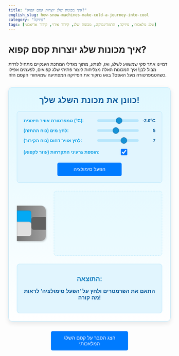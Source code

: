 ```yaml
---
title: "איך מכונות שלג יוצרות קסם קפוא?"
english_slug: how-snow-machines-make-cold-a-journey-into-cool
category: "פיזיקה"
tags: [שלג מלאכותי, פיזיקה, תרמודינמיקה, מכונות שלג, קירור אידוי, קירור אדיאבטי]
---
```

# איך מכונות שלג יוצרות קסם קפוא?

דמיינו אתר סקי שמשווע לשלג, ואז, לפתע, מתוך מגדלי המתכת הענקיים מתחיל לרדת מבול לבן! איך המכונות האלה מצליחות ליצור פתיתי שלג קפואים, לפעמים אפילו כשהטמפרטורה מעל האפס? בואו נחקור את הפיזיקה המפתיעה שמאחורי הקסם הזה.

<div id="snow-machine-app">
    <h2>כוונן את מכונת השלג שלך!</h2>
    <div class="controls">
        <div class="control-group">
            <label for="air-temp">טמפרטורת אוויר חיצונית (°C):</label>
            <input type="range" id="air-temp" min="-10" max="5" value="-2" step="0.1">
            <span id="air-temp-value">-2.0°C</span>
        </div>
        <div class="control-group">
            <label for="water-pressure">לחץ מים (כוח ההתזה):</label>
            <input type="range" id="water-pressure" min="1" max="10" value="5" step="0.1">
            <span id="water-pressure-value">5</span>
        </div>
        <div class="control-group">
            <label for="air-pressure">לחץ אוויר דחוס (כוח הקירור):</label>
            <input type="range" id="air-pressure" min="1" max="10" value="7" step="0.1">
            <span id="air-pressure-value">7</span>
        </div>
        <div class="control-group">
            <label for="nucleation">הוספת גרעיני התקרחות (עוזר לקפוא):</label>
            <input type="checkbox" id="nucleation" checked>
             <span class="checkbox-placeholder"></span> <!-- Placeholder for alignment -->
        </div>
         <button id="run-simulation">הפעל סימולציה</button>
    </div>
    <div class="simulation-area">
        <div class="nozzle">
            <div class="inlet water"></div>
            <div class="inlet air"></div>
            <div class="outlet"></div>
        </div>
        <div id="spray-area" class="spray-area"></div>
    </div>
    <div class="output-area">
        <h3>התוצאה:</h3>
        <p id="output-text">התאם את הפרמטרים ולחץ על 'הפעל סימולציה' לראות מה קורה!</p>
    </div>
</div>

<style>
    @keyframes sparkle {
        0% { box-shadow: 0 0 2px white; }
        50% { box-shadow: 0 0 8px rgba(255, 255, 255, 0.9); }
        100% { box-shadow: 0 0 2px white; }
    }

    #snow-machine-app {
        font-family: 'Arial', sans-serif;
        border: 1px solid #b3e5fc;
        padding: 25px;
        border-radius: 12px;
        max-width: 750px;
        margin: 30px auto;
        background: linear-gradient(to bottom, #e0f8ff, #ffffff); /* Soft gradient */
        box-shadow: 0 5px 15px rgba(0, 0, 0, 0.1);
        color: #333;
        overflow: hidden; /* Ensure droplets stay inside */
    }

    #snow-machine-app h2 {
        text-align: center;
        color: #01579b; /* Darker blue */
        margin-top: 0;
        margin-bottom: 20px;
        font-size: 1.8em;
        letter-spacing: 0.5px;
    }

     #snow-machine-app h3 {
         text-align: center;
         color: #0277bd; /* Medium blue */
         margin-top: 15px;
         margin-bottom: 10px;
     }


    .controls {
        margin-bottom: 25px;
        padding: 20px;
        background-color: #e1f5fe; /* Lighter blue */
        border-radius: 8px;
        border: 1px solid #b3e5fc;
    }

    .control-group {
        margin-bottom: 15px;
        display: flex;
        align-items: center;
        justify-content: space-between;
    }

    .controls label {
        flex-basis: 60%;
        margin-right: 15px;
        font-weight: bold;
        color: #039be5; /* Accent blue */
    }

    .controls input[type="range"] {
        flex-basis: 30%;
        -webkit-appearance: none; /* Override default */
        appearance: none;
        height: 8px;
        background: #b3e5fc; /* Light blue track */
        border-radius: 5px;
        outline: none;
        opacity: 0.9;
        transition: opacity .2s;
    }

     .controls input[type="range"]:hover {
         opacity: 1;
     }

     .controls input[type="range"]::-webkit-slider-thumb {
         -webkit-appearance: none;
         appearance: none;
         width: 20px;
         height: 20px;
         background: #0288d1; /* Thumb color */
         border: 1px solid #01579b;
         border-radius: 50%;
         cursor: pointer;
     }

     .controls input[type="range"]::-moz-range-thumb {
         width: 20px;
         height: 20px;
         background: #0288d1;
         border: 1px solid #01579b;
         border-radius: 50%;
         cursor: pointer;
     }


    .controls span {
        flex-basis: 10%;
        text-align: right;
        font-weight: bold;
        color: #01579b; /* Darker blue */
        min-width: 50px; /* Ensure space for value */
    }

     .controls input[type="checkbox"] {
         flex-basis: 10%;
         margin-right: 0;
         position: relative; /* For custom styling if needed later */
         width: 20px; /* Standard size */
         height: 20px;
         cursor: pointer;
     }
     .controls .checkbox-placeholder {
        flex-basis: 10%;
         min-width: 50px; /* Match span width for alignment */
         text-align: right;
     }

     #run-simulation {
         display: block;
         width: 200px;
         margin: 20px auto 0;
         padding: 12px 20px;
         text-align: center;
         background-color: #007bff;
         color: white;
         border: none;
         border-radius: 5px;
         cursor: pointer;
         font-size: 1.1em;
         transition: background-color 0.3s ease, transform 0.1s ease;
     }

     #run-simulation:hover {
         background-color: #0056b3;
     }
    #run-simulation:active {
        transform: scale(0.98);
    }


    .simulation-area {
        display: flex;
        align-items: center;
        margin-bottom: 25px;
        min-height: 200px; /* Give it some height */
    }

    .nozzle {
        width: 90px; /* Slightly larger */
        height: 110px;
        background: linear-gradient(to right, #757575, #a1a1a1); /* Metallic gradient */
        position: relative;
        border-radius: 0 15px 15px 0; /* More rounded */
        margin-right: 25px;
        flex-shrink: 0;
        box-shadow: 2px 2px 5px rgba(0, 0, 0, 0.2);
    }

    .inlet {
        position: absolute;
        left: 0;
        width: 45px; /* Larger */
        height: 45px;
        background-color: #9e9e9e;
        border-radius: 0 8px 8px 0;
        box-shadow: inset 1px 1px 3px rgba(0,0,0,0.2);
    }

    .inlet.water {
        top: 15px;
        background-color: #03a9f4; /* Bright blue */
    }

    .inlet.air {
        bottom: 15px;
        background-color: #e0e0e0; /* Light gray */
    }

    .outlet {
        position: absolute;
        right: 0;
        top: 35px; /* Centered better */
        width: 45px; /* Larger */
        height: 40px; /* Slightly different height for visual interest */
        background-color: #616161;
        border-radius: 8px 0 0 8px;
        overflow: hidden; /* To potentially clip internal animations */
    }


    .spray-area {
        flex-grow: 1;
        height: 200px; /* More vertical space */
        border: 1px dashed #b3e5fc;
        position: relative;
        overflow: hidden;
        background-color: rgba(224, 248, 255, 0.5); /* Very light blue transparent */
        border-radius: 8px;
    }

    .droplet {
        position: absolute;
        width: 6px; /* Slightly larger */
        height: 6px;
        border-radius: 50%;
        background-color: #03a9f4; /* Initial: water blue */
        transform: translate(-50%, -50%); /* Center the droplet on its coordinates */
        opacity: 1;
        transition: transform 2s linear, background-color 0.8s ease-out, opacity 1.5s ease-out; /* Longer, smoother transitions */
        will-change: transform, background-color, opacity; /* Performance hint */
    }

    .droplet.cooling {
        background-color: #81d4fa; /* Lighter blue */
    }

    .droplet.freezing {
         background-color: #e0e0e0; /* Grayish white */
         transition: transform 2s linear, background-color 0.3s ease-out, opacity 1.5s ease-out; /* Faster color transition for freezing */
    }

    .droplet.frozen {
        background-color: #ffffff; /* Frozen white */
        box-shadow: 0 0 3px rgba(255, 255, 255, 0.7); /* Subtle glow */
    }

    .droplet.snow {
        background-color: #ffffff; /* Snowflakes white */
        box-shadow: 0 0 6px rgba(255, 255, 255, 0.9), 0 0 10px rgba(255, 255, 255, 0.5); /* Stronger glow/sparkle */
        animation: sparkle 1.5s infinite alternate; /* Sparkle animation */
    }
    
    .droplet.fade-out {
        opacity: 0;
    }


    .output-area {
        margin-top: 25px;
        padding: 20px;
        background-color: #e1f5fe; /* Lighter blue */
        border-radius: 8px;
        text-align: center;
        font-size: 1.2em;
        font-weight: bold;
        color: #01579b; /* Darker blue */
        border: 1px solid #b3e5fc;
    }

    #toggle-explanation {
        display: block;
        width: 240px; /* Wider button */
        margin: 30px auto; /* More space */
        padding: 12px;
        text-align: center;
        background-color: #007bff;
        color: white;
        border: none;
        border-radius: 5px;
        cursor: pointer;
        font-size: 1.1em;
        transition: background-color 0.3s ease, transform 0.1s ease;
    }

    #toggle-explanation:hover {
        background-color: #0056b3;
    }
     #toggle-explanation:active {
        transform: scale(0.98);
    }


    #explanation {
        display: none; /* Initially hidden */
        margin-top: 20px;
        padding: 25px;
        border: 1px solid #b3e5fc;
        border-radius: 8px;
        background-color: #ffffff;
        box-shadow: 0 2px 10px rgba(0, 0, 0, 0.08);
        color: #333;
        line-height: 1.6;
    }

    #explanation h2 {
        margin-top: 0;
        color: #01579b;
        font-size: 1.6em;
        border-bottom: 1px solid #b3e5fc;
        padding-bottom: 10px;
        margin-bottom: 20px;
    }

    #explanation ul {
        list-style-type: none; /* Remove default bullet */
        padding-left: 0;
    }

    #explanation li {
        margin-bottom: 20px; /* More space between points */
        background-color: #e1f5fe; /* Light blue background for list items */
        padding: 15px;
        border-radius: 6px;
        border-left: 4px solid #0288d1; /* Accent border */
    }
     #explanation li strong {
         color: #01579b; /* Darker blue for emphasis */
     }
     #explanation li ul {
         margin-top: 10px;
         margin-bottom: 0;
         padding-left: 20px;
         list-style-type: disc; /* Disc for sub-list */
     }
      #explanation li ul li {
          margin-bottom: 10px;
          padding: 0;
          background: none; /* Remove background from sub-list items */
          border: none; /* Remove border from sub-list items */
          border-left: none;
      }
</style>

<button id="toggle-explanation">הצג הסבר על קסם השלג המלאכותי</button>

<div id="explanation">
    <h2>המסע הקפוא: הפיזיקה שמאחורי השלג המלאכותי</h2>

    <ul>
        <li>
            <strong>שלג מלאכותי מול שלג טבעי: לא אותו הדבר!</strong>
            שלג מלאכותי (טכני) נולד כשמתזים מים ואוויר בטמפרטורות הנכונות. הוא שונה מאחיו הטבעי, שנוצר בעננים מפגש של אדי מים וגרעיני התגבשות זעירים בטמפרטורות נמוכות מאוד. פתיתים מלאכותיים נוטים להיות עגולים וצפופים, לעומת המבנים הגבישיים המרהיבים של שלג טבעי.
        </li>
        <li>
            <strong>מה יש בבטן של מכונת שלג?</strong>
            היא כוללת בדרך כלל מקור מים נקיים, "ריאות" בדמות מדחס אוויר חזק, "פה" בדמות מפוח לדחיפה, ו"לשון" מורכבת – הזרבובית! בזרבובית מתערבבים המים והאוויר הדחוס, ולפעמים מוסיפים גם "זרעים קטנים" שנקראים גרעיני התקרחות.
        </li>
        <li>
            <strong>הקסם הפיזיקלי מתחיל כאן:</strong>
            יצירת שלג אינה רק הקפאת מים. זהו תהליך תרמודינמי מתוחכם:
            <ul>
                <li>
                    <strong>נשיפת הקור (התפשטות אדיאבטית):</strong>
                    האוויר הדחוס שפורץ מהזרבובית מתפשט בבת אחת. פעולה זו דורשת אנרגיה, שהאוויר "גונב" מעצמו, ומתקרר דרמטית! אוויר קר זה מתערבב עם המים ומוריד את טמפרטורתם במהירות. חשבו על ספריי דיאודורנט - התרסיס והפחית מתקררים כשהגז משתחרר.
                </li>
                <li>
                    <strong>קסם ההתאדות המקררת:</strong>
                    טיפות המים הקטנות שניתזות לאוויר (במיוחד אם הוא יבש יחסית) מתחילות להתאדות. האידוי דורש חום, והוא נלקח מהטיפות עצמן ומהאוויר סביבן. זהו אותו עקרון שגורם לכם להרגיש קור כשיצאתם מהבריכה והרוח נשבה. ככל שהטיפות קטנות יותר והאוויר יבש יותר, הקירור הזה חזק יותר.
                </li>
                <li>
                    <strong>הטמפרטורה הסודית: טמפרטורת 'הנורה הרטובה':</strong>
                    טמפרטורת האוויר והלחות היחסית קובעות עד כמה יעיל יהיה קירור האידוי. טמפרטורת ה"נורה הרטובה" היא הטמפרטורה הנמוכה ביותר שאליה טיפות המים *יכולות* להגיע על ידי אידוי בלבד. כדי ליצור שלג, הטמפרטורה הזו חייבת להיות מתחת לאפס. לפעמים, גם אם מד הטמפרטורה היבשה מראה מעט מעל האפס, אוויר יבש מספיק יאפשר טמפרטורת נורה רטובה מתחת לאפס - ויאפשר יצירת שלג!
                </li>
                <li>
                    <strong>למה צריך 'גרעינים'? מים צלולים לא קופאים בקלות!</strong>
                    מים נקיים במיוחד יכולים להישאר נוזליים גם בטמפרטורות מתחת ל-0°C - תופעה הנקראת "קירור יתר" (supercooling). הם לא יקפאו עד שימצאו משהו להתגבש עליו - גרעין התקרחות קטן (כמו אבק, מלח, או אפילו חיידק מיוחד). מכונות שלג חכמות מוסיפות חומרים המכילים גרעינים כאלה, או מייצרות בעצמן כמות קטנה של "זרעי קרח" ראשוניים.
                </li>
            </ul>
        </li>
        <li>
            <strong>הרכבת הפאזל:</strong>
            בזרבובית נפגשים האוויר הדחוס והמים. תערובת זו פורצת החוצה. קירור בזכות התפשטות האוויר והאידוי מוריד את טמפרטורת הטיפות בחדות. אם יש גרעינים בסביבה (או בתוך הטיפות) והטמפרטורה יורדת מספיק (אל מתחת לאפס או עמוק יותר במקרה של קירור יתר), הטיפות קופאות מהר. המפוח דוחף אותן למרחק, ועם התנאים הנכונים - קיבלתם שלג מלאכותי! אם לא קר מספיק או שאין מספיק קירור, הטיפות יישארו נוזליות, או יקפאו מאוחר וייפלו כברד קטן או כטיפות קרח גושיות.
        </li>
    </ul>
</div>

<script>
    document.addEventListener('DOMContentLoaded', () => {
        const airTempSlider = document.getElementById('air-temp');
        const airTempValue = document.getElementById('air-temp-value');
        const waterPressureSlider = document.getElementById('water-pressure');
        const waterPressureValue = document.getElementById('water-pressure-value');
        const airPressureSlider = document.getElementById('air-pressure');
        const airPressureValue = document.getElementById('air-pressure-value');
        const nucleationCheckbox = document.getElementById('nucleation');
        const sprayArea = document.getElementById('spray-area');
        const outputText = document.getElementById('output-text');
        const toggleButton = document.getElementById('toggle-explanation');
        const explanationDiv = document.getElementById('explanation');
        const runButton = document.getElementById('run-simulation');

        const sprayAreaWidth = sprayArea.offsetWidth;
        const sprayAreaHeight = sprayArea.offsetHeight;
        const nozzleRight = 45; // Corresponds to the 'outlet' width in CSS
        const nozzleY = sprayAreaHeight / 2; // Approximate nozzle height center

        // Animation state - prevents multiple animations running at once
        let isAnimating = false;
        const animationDuration = 2000; // 2 seconds for droplet travel

        function updateValues() {
            airTempValue.textContent = `${airTempSlider.value}°C`;
            waterPressureValue.textContent = waterPressureSlider.value;
            airPressureValue.textContent = airPressureSlider.value;
             // Don't run simulation automatically on input, only on button click
            if (!isAnimating) {
                 outputText.textContent = "לחץ על 'הפעל סימולציה' לראות מה קורה!";
            }
        }

        function runSimulation() {
            if (isAnimating) return; // Prevent running while animation is active
            isAnimating = true;
            runButton.disabled = true; // Disable button while animating
            runButton.textContent = 'מייצר שלג...';

            const airTemp = parseFloat(airTempSlider.value);
            const waterPressure = parseFloat(waterPressureSlider.value);
            const airPressure = parseFloat(airPressureSlider.value);
            const nucleation = nucleationCheckbox.checked;

            // Clear previous spray with a fade-out effect
            const existingDroplets = sprayArea.querySelectorAll('.droplet');
            existingDroplets.forEach(drop => drop.classList.add('fade-out'));
            // Wait for fade-out before clearing
            setTimeout(() => {
                 sprayArea.innerHTML = '';
                 startNewSpray(airTemp, waterPressure, airPressure, nucleation);
            }, 500); // Duration of fade-out transition

        }

        function startNewSpray(airTemp, waterPressure, airPressure, nucleation) {
            // --- Simulation Logic (Enhanced Heuristics) ---
            // Factors: Adiabatic cooling (airPressure), Evaporative cooling (airTemp, waterPressure), Nucleation (checkbox)

            // Adiabatic cooling: More air pressure = more expansion = more cooling.
            const adiabaticCoolingEffect = (airPressure - 1) * 0.9; // Max ~8.1 deg C drop from this

            // Evaporative cooling potential: Higher water pressure (smaller drops) & warmer/drier air = more potential.
            // Let's assume airTemp is a proxy for dryness here (colder often means less moisture needed for saturation).
            // Evaporation is less effective below 0C, but still happens. More effective if ambient air is warmer (up to a point) and pressure is high (small drops).
            const baseEvaporationPotential = waterPressure * 0.6; // Higher pressure -> smaller drops -> more surface area
            // Actual evaporation cooling depends on ambient temp. It's LESS at very low temps, MORE at temps closer to 0C or slightly above (if dry enough).
            const tempFactor = Math.max(0, 3 - airTemp) / 3; // Factor is higher when airTemp is lower (closer to freezing or below)
            const evaporativeCoolingEffect = baseEvaporationPotential * tempFactor; // Simplified interaction

            // Total initial temperature drop right at the nozzle exit
            const initialWaterTemp = 15; // Assume water starts warmer
            const tempAfterNozzle = initialWaterTemp - adiabaticCoolingEffect - evaporativeCoolingEffect;

            // Further cooling happens as droplets travel
            const travelCoolingFactor = (sprayAreaWidth / 200) * Math.max(0, 5 - airTemp) * 0.5; // More cooling over distance, especially if ambient air isn't super cold

            // Now simulate droplets
            const numDroplets = 80; // More visual droplets
            let frozenCount = 0;
            let supercooledCount = 0;

            for (let i = 0; i < numDroplets; i++) {
                const droplet = document.createElement('div');
                droplet.classList.add('droplet');

                // Initial position near the nozzle outlet
                const startX = nozzleRight;
                const startY = nozzleY + (Math.random() - 0.5) * 15; // Small vertical variation, slightly more spread

                droplet.style.left = `${startX}px`;
                droplet.style.top = `${startY}px`;

                // Simulate temperature change and state dynamically
                const dropletInitialTemp = tempAfterNozzle + (Math.random() - 0.5) * 2; // Small variation
                let currentTemp = dropletInitialTemp;

                // Simulate travel path and cooling over time
                const travelAngle = (Math.random() - 0.5) * 60 * (airPressure/10) ; // Angle of spray, wider with more air pressure
                const endX = sprayAreaWidth - 20; // Stop before the edge
                const endY = nozzleY + Math.tan(travelAngle * Math.PI / 180) * (endX - startX); // Vertical position based on angle

                 // Ensure particles mostly stay within the area
                 const maxSpreadY = sprayAreaHeight * 0.4; // Limit vertical spread
                 const finalY = Math.max(nozzleY - maxSpreadY, Math.min(nozzleY + maxSpreadY, endY));


                // Animate position
                droplet.style.transitionDuration = `${animationDuration / 1000}s`;
                droplet.style.transform = `translate(${endX - startX}px, ${finalY - startY}px)`;


                // Determine state based on *final* temperature and nucleation after travel cooling
                const finalDropletTemp = dropletInitialTemp - travelCoolingFactor + (Math.random()-0.5)*1; // Add final random variation


                // State logic:
                // 1. Starts cooling color
                // 2. If < 0C, transitions to freezing color
                // 3. If conditions met, becomes frozen/snow color
                let finalState = 'liquid'; // Default

                // Use thresholds based on nucleation and temperature
                const freezingThreshold = nucleation ? -0.5 : -3.0; // Freeze easily near 0C with nucleation, needs colder without

                if (finalDropletTemp < 0) {
                     droplet.classList.add('cooling'); // Below 0 but maybe supercooled

                     if (finalDropletTemp <= freezingThreshold) {
                         // Schedule state change after some visual travel time
                         setTimeout(() => {
                            droplet.classList.remove('cooling');
                            droplet.classList.add('freezing'); // Transitioning to solid
                            finalState = 'frozen';

                            // Further check for 'snow' vs 'frozen drop' based on conditions and quality
                             setTimeout(() => {
                                 droplet.classList.remove('freezing');
                                 // Heuristic for snow quality: Very cold ambient AND good freezing conditions
                                 if (airTemp < -2 && finalDropletTemp < -1 && waterPressure > 3 && airPressure > 4) {
                                      droplet.classList.add('snow');
                                 } else {
                                      droplet.classList.add('frozen');
                                 }
                                 frozenCount++; // Count only when visually frozen
                                 updateResultText(numDroplets, frozenCount, supercooledCount); // Update text as droplets finish
                             }, animationDuration * 0.4 + Math.random() * animationDuration * 0.2); // Staggered freezing visual
                         }, animationDuration * 0.3 + Math.random() * animationDuration * 0.2); // Staggered cooling visual

                     } else {
                         // Remains supercooled liquid
                         supercooledCount++;
                         setTimeout(() => {
                             droplet.classList.add('cooling'); // Stays cooling color
                             updateResultText(numDroplets, frozenCount, supercooledCount);
                         }, animationDuration * 0.5 + Math.random() * animationDuration * 0.3);
                     }

                } else {
                    // Remains liquid (above 0C)
                    setTimeout(() => {
                         // No special class needed, remains default blue
                         updateResultText(numDroplets, frozenCount, supercooledCount);
                    }, animationDuration * 0.8 + Math.random() * animationDuration * 0.2); // Still update text after movement
                }

                sprayArea.appendChild(droplet);

                // Remove droplet after animation finishes
                droplet.addEventListener('transitionend', () => {
                    // Use a check to only clean up after the main transform transition
                     if (event.propertyName === 'transform') {
                         droplet.remove();
                         // Check if all droplets are removed to end animation state
                          if (sprayArea.querySelectorAll('.droplet').length === 0) {
                              isAnimating = false;
                              runButton.disabled = false;
                              runButton.textContent = 'הפעל סימולציה';
                              // Final result update if any didn't trigger the state change updates
                              updateResultText(numDroplets, frozenCount, supercooledCount);
                          }
                     }
                });
            } // End droplet loop

             // Initial result text update
             updateResultText(numDroplets, frozenCount, supercooledCount);

        } // End startNewSpray


        function updateResultText(total, frozen, supercooled) {
            const frozenRatio = frozen / total;
            const supercooledRatio = supercooled / total;
            const airTemp = parseFloat(airTempSlider.value);
            const nucleation = nucleationCheckbox.checked;

             let result = "מערבולת קרה..."; // Default while animating

            if (!isAnimating) { // Only show final result after animation
                 if (frozenRatio > 0.8 && airTemp < -2) {
                     result = "🚀 שלג מושלם! תנאים אופטימליים!";
                 } else if (frozenRatio > 0.6 && airTemp <= 0 && nucleation) {
                     result = "✨ יצירת שלג טובה! טיפות קפואות ופתיתים קטנים.";
                 } else if (frozenRatio > 0.4 && airTemp <= 1 && nucleation) {
                     result = "❄️ בעיקר טיפות קפואות וגרגירי קרח גושיים.";
                 } else if (supercooledRatio > 0.5 && airTemp < 0 && !nucleation) {
                      result = "💧 מים נוזליים בקירור יתר (חסרים גרעינים לקפיאה).";
                 } else if (airTemp > 2 && frozenRatio < 0.1) {
                     result = "☀️ חם מדי! רק מים נוזליים מתזים...";
                 }
                 else if (frozenRatio > 0.1) {
                      result = "🥶 התקררות משמעותית, אך בעיקר מים נוזליים או גרגירים בודדים.";
                 }
                 else {
                      result = "💦 מים נוזליים. אין מספיק קירור או שהטמפרטורה גבוהה מדי.";
                 }
                 // Add nuance based on parameters if needed later
            }
            outputText.textContent = result;
        }


        // Event listeners
        airTempSlider.addEventListener('input', updateValues);
        waterPressureSlider.addEventListener('input', updateValues);
        airPressureSlider.addEventListener('input', updateValues);
        nucleationCheckbox.addEventListener('change', updateValues); // Update values display
        runButton.addEventListener('click', runSimulation); // Run sim on button click

        toggleButton.addEventListener('click', () => {
            const isHidden = explanationDiv.style.display === 'none' || explanationDiv.style.display === '';
            explanationDiv.style.display = isHidden ? 'block' : 'none';
             toggleButton.textContent = isHidden ? 'הסתר הסבר על קסם השלג המלאכותי' : 'הצג הסבר על קסם השלג המלאכותי';
        });


        // Initial setup
        updateValues();
         // Ensure initial state is clear and button is enabled
        isAnimating = false;
        runButton.disabled = false;
        runButton.textContent = 'הפעל סימולציה';
         sprayArea.innerHTML = ''; // Clear any initial static content if any

    });
</script>